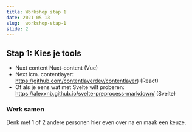 ```yaml
---
title: Workshop stap 1
date: 2021-05-13
slug:  workshop-stap-1
slide: 2
---
```


## Stap 1: Kies je tools
- Nuxt content Nuxt-content (Vue)
- Next icm. contentlayer: https://github.com/contentlayerdev/contentlayer) (React)
- Of als je eens wat met Svelte wilt proberen: https://alexxnb.github.io/svelte-preprocess-markdown/ (Svelte)

### Werk samen
Denk met 1 of 2 andere personen hier even over na en maak een keuze.
